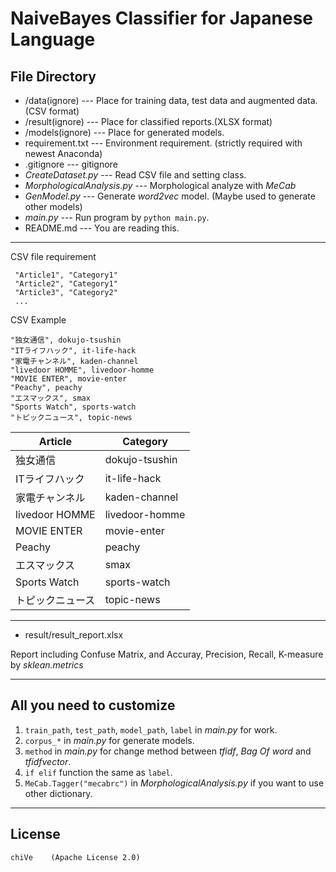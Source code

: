 # NaiveBayes Classifier for Japanese Language

## File Directory


* /data(ignore) --- Place for training data, test data and augmented data. (CSV format)
* /result(ignore) --- Place for classified reports.(XLSX format)
* /models(ignore) --- Place for generated models.
* requirement.txt --- Environment requirement. (strictly required with newest Anaconda)
* .gitignore --- gitignore
* *CreateDataset.py* --- Read CSV file and setting class.
* *MorphologicalAnalysis.py* --- Morphological analyze with *MeCab*
* *GenModel.py* --- Generate *word2vec* model. (Maybe used to generate other models)
* *main.py* --- Run program by `python main.py`.
* README.md --- You are reading this.
---------------------------------------------------
CSV file requirement
```
 "Article1", "Category1"
 "Article2", "Category1"
 "Article3", "Category2" 
 ...
 ```

CSV Example 
```
"独女通信", dokujo-tsushin
"ITライフハック", it-life-hack
"家電チャンネル", kaden-channel
"livedoor HOMME", livedoor-homme
"MOVIE ENTER", movie-enter
"Peachy", peachy
"エスマックス", smax
"Sports Watch", sports-watch
"トピックニュース", topic-news
```
| Article         | Category        |
| --------------- | --------------- | 
| 独女通信  | dokujo-tsushin | 
| ITライフハック | it-life-hack | 
| 家電チャンネル | kaden-channel | 
| livedoor HOMME | livedoor-homme |
| MOVIE ENTER | movie-enter |
| Peachy | peachy |
| エスマックス | smax |
| Sports Watch | sports-watch |
| トピックニュース | topic-news |
---------------------------------------------------
 * result/result_report.xlsx

Report including Confuse Matrix, and Accuray, Precision, Recall, K-measure by *sklean.metrics*

---------------------------------------------------
## All you need to customize

1. `train_path`, `test_path`, `model_path`, `label` in *main.py* for work.
2. `corpus_*` in *main.py* for generate models.
3. `method` in *main.py* for change method between *tfidf*, *Bag Of word* and *tfidfvector*.
4. `if elif` function the same as `label`.
5. `MeCab.Tagger("mecabrc")` in *MorphologicalAnalysis.py* if you want to use other dictionary.
   
---------------------------------------------------
## License
```
chiVe    (Apache License 2.0)
```